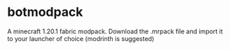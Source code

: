 # botmodpack

A minecraft 1.20.1 fabric modpack.
Download the .mrpack file and import it to your launcher of choice (modrinth is suggested)
